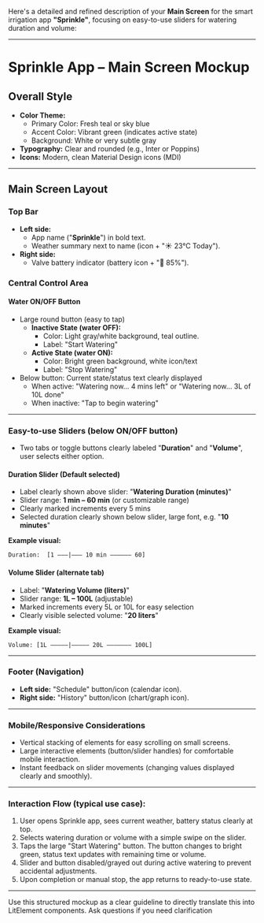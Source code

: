 Here's a detailed and refined description of your **Main Screen** for the smart irrigation app **"Sprinkle"**, focusing on easy-to-use sliders for watering duration and volume:

---

# Sprinkle App – Main Screen Mockup

## Overall Style
- **Color Theme:**
  - Primary Color: Fresh teal or sky blue
  - Accent Color: Vibrant green (indicates active state)
  - Background: White or very subtle gray
- **Typography:** Clear and rounded (e.g., Inter or Poppins)
- **Icons:** Modern, clean Material Design icons (MDI)

---

## Main Screen Layout

### Top Bar
- **Left side:**  
  - App name ("**Sprinkle**") in bold text.
  - Weather summary next to name (icon + "☀️ 23°C Today").
- **Right side:**  
  - Valve battery indicator (battery icon + "🔋 85%").

### Central Control Area

#### Water ON/OFF Button
- Large round button (easy to tap)
  - **Inactive State (water OFF):**  
    - Color: Light gray/white background, teal outline.  
    - Label: "Start Watering"
  - **Active State (water ON):**  
    - Color: Bright green background, white icon/text  
    - Label: "Stop Watering"  
- Below button: Current state/status text clearly displayed  
  - When active: "Watering now… 4 mins left" or "Watering now… 3L of 10L done"
  - When inactive: "Tap to begin watering"

---

### Easy-to-use Sliders (below ON/OFF button)
- Two tabs or toggle buttons clearly labeled "**Duration**" and "**Volume**", user selects either option.

#### Duration Slider (Default selected)
- Label clearly shown above slider: "**Watering Duration (minutes)**"
- Slider range: **1 min – 60 min** (or customizable range)
- Clearly marked increments every 5 mins
- Selected duration clearly shown below slider, large font, e.g. "**10 minutes**"

**Example visual:**
```
Duration:  [1 ———|——— 10 min —————— 60]
```

#### Volume Slider (alternate tab)
- Label: "**Watering Volume (liters)**"
- Slider range: **1L – 100L** (adjustable)
- Marked increments every 5L or 10L for easy selection
- Clearly visible selected volume: "**20 liters**"

**Example visual:**
```
Volume: [1L —————|————— 20L ——————— 100L]
```

---

### Footer (Navigation)
- **Left side:** "Schedule" button/icon (calendar icon).
- **Right side:** "History" button/icon (chart/graph icon).

---

### Mobile/Responsive Considerations
- Vertical stacking of elements for easy scrolling on small screens.
- Large interactive elements (button/slider handles) for comfortable mobile interaction.
- Instant feedback on slider movements (changing values displayed clearly and smoothly).

---

### Interaction Flow (typical use case):
1. User opens Sprinkle app, sees current weather, battery status clearly at top.
2. Selects watering duration or volume with a simple swipe on the slider.
3. Taps the large "Start Watering" button. The button changes to bright green, status text updates with remaining time or volume.
4. Slider and button disabled/grayed out during active watering to prevent accidental adjustments.
5. Upon completion or manual stop, the app returns to ready-to-use state.

---

Use this structured mockup as a clear guideline to directly translate this into LitElement components. Ask questions if you need clarification